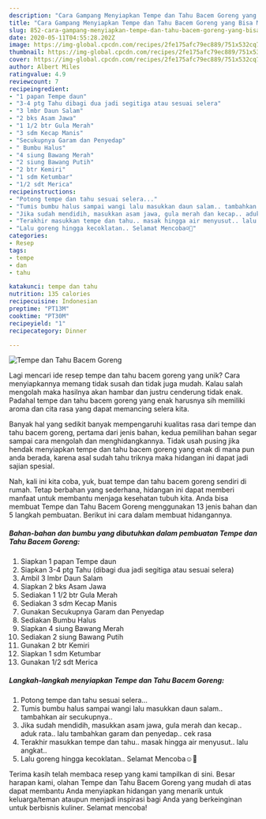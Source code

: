 ```yaml
---
description: "Cara Gampang Menyiapkan Tempe dan Tahu Bacem Goreng yang Bisa Manjain Lidah"
title: "Cara Gampang Menyiapkan Tempe dan Tahu Bacem Goreng yang Bisa Manjain Lidah"
slug: 852-cara-gampang-menyiapkan-tempe-dan-tahu-bacem-goreng-yang-bisa-manjain-lidah
date: 2020-05-11T04:55:28.202Z
image: https://img-global.cpcdn.com/recipes/2fe175afc79ec889/751x532cq70/tempe-dan-tahu-bacem-goreng-foto-resep-utama.jpg
thumbnail: https://img-global.cpcdn.com/recipes/2fe175afc79ec889/751x532cq70/tempe-dan-tahu-bacem-goreng-foto-resep-utama.jpg
cover: https://img-global.cpcdn.com/recipes/2fe175afc79ec889/751x532cq70/tempe-dan-tahu-bacem-goreng-foto-resep-utama.jpg
author: Albert Miles
ratingvalue: 4.9
reviewcount: 7
recipeingredient:
- "1 papan Tempe daun"
- "3-4 ptg Tahu dibagi dua jadi segitiga atau sesuai selera"
- "3 lmbr Daun Salam"
- "2 bks Asam Jawa"
- "1 1/2 btr Gula Merah"
- "3 sdm Kecap Manis"
- "Secukupnya Garam dan Penyedap"
- " Bumbu Halus"
- "4 siung Bawang Merah"
- "2 siung Bawang Putih"
- "2 btr Kemiri"
- "1 sdm Ketumbar"
- "1/2 sdt Merica"
recipeinstructions:
- "Potong tempe dan tahu sesuai selera..."
- "Tumis bumbu halus sampai wangi lalu masukkan daun salam.. tambahkan air secukupnya.."
- "Jika sudah mendidih, masukkan asam jawa, gula merah dan kecap.. aduk rata.. lalu tambahkan garam dan penyedap.. cek rasa"
- "Terakhir masukkan tempe dan tahu.. masak hingga air menyusut.. lalu angkat.."
- "Lalu goreng hingga kecoklatan.. Selamat Mencoba☺️🤗"
categories:
- Resep
tags:
- tempe
- dan
- tahu

katakunci: tempe dan tahu 
nutrition: 135 calories
recipecuisine: Indonesian
preptime: "PT13M"
cooktime: "PT30M"
recipeyield: "1"
recipecategory: Dinner

---
```



![Tempe dan Tahu Bacem Goreng](https://img-global.cpcdn.com/recipes/2fe175afc79ec889/751x532cq70/tempe-dan-tahu-bacem-goreng-foto-resep-utama.jpg)

Lagi mencari ide resep tempe dan tahu bacem goreng yang unik? Cara menyiapkannya memang tidak susah dan tidak juga mudah. Kalau salah mengolah maka hasilnya akan hambar dan justru cenderung tidak enak. Padahal tempe dan tahu bacem goreng yang enak harusnya sih memiliki aroma dan cita rasa yang dapat memancing selera kita.



Banyak hal yang sedikit banyak mempengaruhi kualitas rasa dari tempe dan tahu bacem goreng, pertama dari jenis bahan, kedua pemilihan bahan segar sampai cara mengolah dan menghidangkannya. Tidak usah pusing jika hendak menyiapkan tempe dan tahu bacem goreng yang enak di mana pun anda berada, karena asal sudah tahu triknya maka hidangan ini dapat jadi sajian spesial.


Nah, kali ini kita coba, yuk, buat tempe dan tahu bacem goreng sendiri di rumah. Tetap berbahan yang sederhana, hidangan ini dapat memberi manfaat untuk membantu menjaga kesehatan tubuh kita. Anda bisa membuat Tempe dan Tahu Bacem Goreng menggunakan 13 jenis bahan dan 5 langkah pembuatan. Berikut ini cara dalam membuat hidangannya.

<!--inarticleads1-->

##### Bahan-bahan dan bumbu yang dibutuhkan dalam pembuatan Tempe dan Tahu Bacem Goreng:

1. Siapkan 1 papan Tempe daun
1. Siapkan 3-4 ptg Tahu (dibagi dua jadi segitiga atau sesuai selera)
1. Ambil 3 lmbr Daun Salam
1. Siapkan 2 bks Asam Jawa
1. Sediakan 1 1/2 btr Gula Merah
1. Sediakan 3 sdm Kecap Manis
1. Gunakan Secukupnya Garam dan Penyedap
1. Sediakan  Bumbu Halus
1. Siapkan 4 siung Bawang Merah
1. Sediakan 2 siung Bawang Putih
1. Gunakan 2 btr Kemiri
1. Siapkan 1 sdm Ketumbar
1. Gunakan 1/2 sdt Merica




<!--inarticleads2-->

##### Langkah-langkah menyiapkan Tempe dan Tahu Bacem Goreng:

1. Potong tempe dan tahu sesuai selera...
1. Tumis bumbu halus sampai wangi lalu masukkan daun salam.. tambahkan air secukupnya..
1. Jika sudah mendidih, masukkan asam jawa, gula merah dan kecap.. aduk rata.. lalu tambahkan garam dan penyedap.. cek rasa
1. Terakhir masukkan tempe dan tahu.. masak hingga air menyusut.. lalu angkat..
1. Lalu goreng hingga kecoklatan.. Selamat Mencoba☺️🤗




Terima kasih telah membaca resep yang kami tampilkan di sini. Besar harapan kami, olahan Tempe dan Tahu Bacem Goreng yang mudah di atas dapat membantu Anda menyiapkan hidangan yang menarik untuk keluarga/teman ataupun menjadi inspirasi bagi Anda yang berkeinginan untuk berbisnis kuliner. Selamat mencoba!
